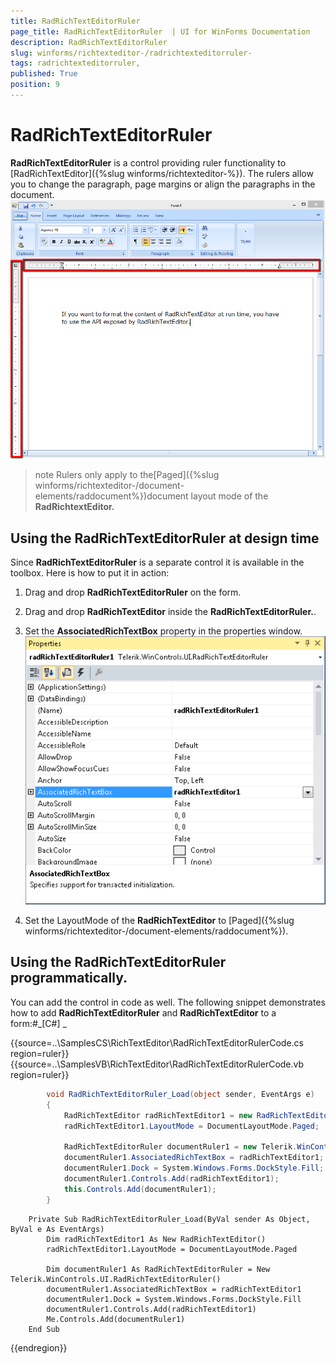 ```yaml
---
title: RadRichTextEditorRuler 
page_title: RadRichTextEditorRuler  | UI for WinForms Documentation
description: RadRichTextEditorRuler 
slug: winforms/richtexteditor-/radrichtexteditorruler-
tags: radrichtexteditorruler,
published: True
position: 9
---
```


# RadRichTextEditorRuler 



__RadRichTextEditorRuler__ is a control providing ruler functionality to 
        [RadRichTextEditor]({%slug winforms/richtexteditor-%}). 
        The rulers allow you to change the paragraph, page margins or align the paragraphs in the document.![richtexteditor-richtexteditorruler 001](images/richtexteditor-richtexteditorruler001.png)

>note Rulers only apply to the[Paged]({%slug winforms/richtexteditor-/document-elements/raddocument%})document layout mode of the __RadRichtextEditor.__ 
>


## Using the RadRichTextEditorRuler at design time

Since __RadRichTextEditorRuler__ is a separate control it is available in the toolbox. Here is how to put it in 
        action:

1. Drag and drop __RadRichTextEditorRuler__ on the form.

1. Drag and drop __RadRichTextEditor__ inside the __RadRichTextEditorRuler.__.

1. Set the __AssociatedRichTextBox__ property in the properties window.![richtexteditor-richtexteditorruler 002](images/richtexteditor-richtexteditorruler002.png)

1. Set the LayoutMode of the __RadRichTextEditor__ to 
            [Paged]({%slug winforms/richtexteditor-/document-elements/raddocument%}).

## Using the RadRichTextEditorRuler programmatically.

You can add the control in code as well. The following snippet demonstrates how to add
        __RadRichTextEditorRuler__ and __RadRichTextEditor__ to a form:#_[C#] _

	



{{source=..\SamplesCS\RichTextEditor\RadRichTextEditorRulerCode.cs region=ruler}} 
{{source=..\SamplesVB\RichTextEditor\RadRichTextEditorRulerCode.vb region=ruler}} 

````C#
        void RadRichTextEditorRuler_Load(object sender, EventArgs e)
        {
            RadRichTextEditor radRichTextEditor1 = new RadRichTextEditor();
            radRichTextEditor1.LayoutMode = DocumentLayoutMode.Paged;

            RadRichTextEditorRuler documentRuler1 = new Telerik.WinControls.UI.RadRichTextEditorRuler();
            documentRuler1.AssociatedRichTextBox = radRichTextEditor1;
            documentRuler1.Dock = System.Windows.Forms.DockStyle.Fill;
            documentRuler1.Controls.Add(radRichTextEditor1);
            this.Controls.Add(documentRuler1);
        }
````
````VB.NET
    Private Sub RadRichTextEditorRuler_Load(ByVal sender As Object, ByVal e As EventArgs)
        Dim radRichTextEditor1 As New RadRichTextEditor()
        radRichTextEditor1.LayoutMode = DocumentLayoutMode.Paged

        Dim documentRuler1 As RadRichTextEditorRuler = New Telerik.WinControls.UI.RadRichTextEditorRuler()
        documentRuler1.AssociatedRichTextBox = radRichTextEditor1
        documentRuler1.Dock = System.Windows.Forms.DockStyle.Fill
        documentRuler1.Controls.Add(radRichTextEditor1)
        Me.Controls.Add(documentRuler1)
    End Sub
````

{{endregion}} 



